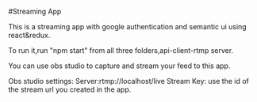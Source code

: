 #Streaming App

This is a streaming app with google authentication and semantic ui using react&redux.

To run it,run "npm start" from all three folders,api-client-rtmp server.

You can use obs studio to capture and stream your feed to this app.

Obs studio settings:
Server:rtmp://localhost/live 
Stream Key: use the id of the stream url you created in the app.

